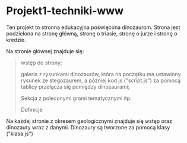 # Projekt1-techniki-www

Ten projekt to stronna edukacyjna poświęcona dinozaurom. Strona jest podzielona na stronę główną, stronę o triasie, stronę o jurze i stronę o kredzie. 

Na stronie głównej znajduje się:
>wstęp do strony;
>
>galeria z rysunkami dinozaurów, która na początku ma ustawiony rysunek ze stegozaurem, a później kod js ("script.js") za pomocą tablicy przełącza się pomiędzy dinozaurami;
>
>Sekcja z poleconymi grami tematycznymi itp.
>
>Definicje

Na każdej stronie z okresem geologicznymi znajduje się wstęp oraz dinozaury wraz z danymi. Dinozaury są tworzone za pomocą klasy ("klasa.js")
